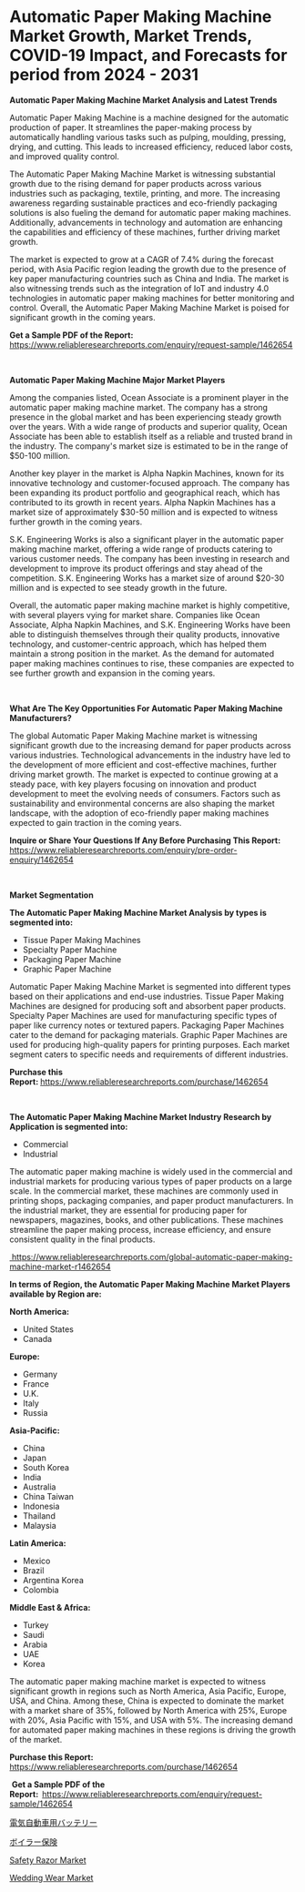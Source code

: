 <p><h1>Automatic Paper Making Machine Market Growth, Market Trends, COVID-19 Impact, and Forecasts for period from 2024 - 2031</h1></p><p><strong>Automatic Paper Making Machine Market Analysis and Latest Trends</strong></p>
<p><p>Automatic Paper Making Machine is a machine designed for the automatic production of paper. It streamlines the paper-making process by automatically handling various tasks such as pulping, moulding, pressing, drying, and cutting. This leads to increased efficiency, reduced labor costs, and improved quality control.</p><p>The Automatic Paper Making Machine Market is witnessing substantial growth due to the rising demand for paper products across various industries such as packaging, textile, printing, and more. The increasing awareness regarding sustainable practices and eco-friendly packaging solutions is also fueling the demand for automatic paper making machines. Additionally, advancements in technology and automation are enhancing the capabilities and efficiency of these machines, further driving market growth.</p><p>The market is expected to grow at a CAGR of 7.4% during the forecast period, with Asia Pacific region leading the growth due to the presence of key paper manufacturing countries such as China and India. The market is also witnessing trends such as the integration of IoT and industry 4.0 technologies in automatic paper making machines for better monitoring and control. Overall, the Automatic Paper Making Machine Market is poised for significant growth in the coming years.</p></p>
<p><strong>Get a Sample PDF of the Report:&nbsp;</strong> <a href="https://www.reliableresearchreports.com/enquiry/request-sample/1462654">https://www.reliableresearchreports.com/enquiry/request-sample/1462654</a></p>
<p>&nbsp;</p>
<p><strong>Automatic Paper Making Machine Major Market Players</strong></p>
<p><p>Among the companies listed, Ocean Associate is a prominent player in the automatic paper making machine market. The company has a strong presence in the global market and has been experiencing steady growth over the years. With a wide range of products and superior quality, Ocean Associate has been able to establish itself as a reliable and trusted brand in the industry. The company's market size is estimated to be in the range of $50-100 million.</p><p>Another key player in the market is Alpha Napkin Machines, known for its innovative technology and customer-focused approach. The company has been expanding its product portfolio and geographical reach, which has contributed to its growth in recent years. Alpha Napkin Machines has a market size of approximately $30-50 million and is expected to witness further growth in the coming years.</p><p>S.K. Engineering Works is also a significant player in the automatic paper making machine market, offering a wide range of products catering to various customer needs. The company has been investing in research and development to improve its product offerings and stay ahead of the competition. S.K. Engineering Works has a market size of around $20-30 million and is expected to see steady growth in the future.</p><p>Overall, the automatic paper making machine market is highly competitive, with several players vying for market share. Companies like Ocean Associate, Alpha Napkin Machines, and S.K. Engineering Works have been able to distinguish themselves through their quality products, innovative technology, and customer-centric approach, which has helped them maintain a strong position in the market. As the demand for automated paper making machines continues to rise, these companies are expected to see further growth and expansion in the coming years.</p></p>
<p>&nbsp;</p>
<p><strong>What Are The Key Opportunities For Automatic Paper Making Machine Manufacturers?</strong></p>
<p><p>The global Automatic Paper Making Machine market is witnessing significant growth due to the increasing demand for paper products across various industries. Technological advancements in the industry have led to the development of more efficient and cost-effective machines, further driving market growth. The market is expected to continue growing at a steady pace, with key players focusing on innovation and product development to meet the evolving needs of consumers. Factors such as sustainability and environmental concerns are also shaping the market landscape, with the adoption of eco-friendly paper making machines expected to gain traction in the coming years.</p></p>
<p><strong>Inquire or Share Your Questions If Any Before Purchasing This Report:</strong> <a href="https://www.reliableresearchreports.com/enquiry/pre-order-enquiry/1462654">https://www.reliableresearchreports.com/enquiry/pre-order-enquiry/1462654</a></p>
<p>&nbsp;</p>
<p><strong>Market Segmentation</strong></p>
<p><strong>The Automatic Paper Making Machine Market Analysis by types is segmented into:</strong></p>
<p><ul><li>Tissue Paper Making Machines</li><li>Specialty Paper Machine</li><li>Packaging Paper Machine</li><li>Graphic Paper Machine</li></ul></p>
<p><p>Automatic Paper Making Machine Market is segmented into different types based on their applications and end-use industries. Tissue Paper Making Machines are designed for producing soft and absorbent paper products. Specialty Paper Machines are used for manufacturing specific types of paper like currency notes or textured papers. Packaging Paper Machines cater to the demand for packaging materials. Graphic Paper Machines are used for producing high-quality papers for printing purposes. Each market segment caters to specific needs and requirements of different industries.</p></p>
<p><strong>Purchase this Report:&nbsp;</strong><a href="https://www.reliableresearchreports.com/purchase/1462654">https://www.reliableresearchreports.com/purchase/1462654</a></p>
<p>&nbsp;</p>
<p><strong>The Automatic Paper Making Machine Market Industry Research by Application is segmented into:</strong></p>
<p><ul><li>Commercial</li><li>Industrial</li></ul></p>
<p><p>The automatic paper making machine is widely used in the commercial and industrial markets for producing various types of paper products on a large scale. In the commercial market, these machines are commonly used in printing shops, packaging companies, and paper product manufacturers. In the industrial market, they are essential for producing paper for newspapers, magazines, books, and other publications. These machines streamline the paper making process, increase efficiency, and ensure consistent quality in the final products.</p></p>
<p><a href="https://www.reliableresearchreports.com/global-automatic-paper-making-machine-market-r1462654">&nbsp;https://www.reliableresearchreports.com/global-automatic-paper-making-machine-market-r1462654</a></p>
<p><strong>In terms of Region, the Automatic Paper Making Machine Market Players available by Region are:</strong></p>
<p>
    <p> <strong> North America: </strong>
        <ul>
            <li>United States</li>
            <li>Canada</li>
        </ul>
        </p> 
    <p> <strong> Europe: </strong>
        <ul>
            <li>Germany</li>
            <li>France</li>
            <li>U.K.</li>
            <li>Italy</li>
            <li>Russia</li>
        </ul>
        </p> 
    <p> <strong> Asia-Pacific: </strong>
        <ul>
            <li>China</li>
            <li>Japan</li>
            <li>South Korea</li>
            <li>India</li>
            <li>Australia</li>
            <li>China Taiwan</li>
            <li>Indonesia</li>
            <li>Thailand</li>
            <li>Malaysia</li>
        </ul>
        </p> 
    <p> <strong> Latin America: </strong>
        <ul>
            <li>Mexico</li>
            <li>Brazil</li>
            <li>Argentina Korea</li>
            <li>Colombia</li>
        </ul>
        </p> 
    <p> <strong> Middle East & Africa: </strong>
        <ul>
            <li>Turkey</li>
            <li>Saudi</li>
            <li>Arabia</li>
            <li>UAE</li>
            <li>Korea</li>
        </ul>
    </p>
    </p>
<p><p>The automatic paper making machine market is expected to witness significant growth in regions such as North America, Asia Pacific, Europe, USA, and China. Among these, China is expected to dominate the market with a market share of 35%, followed by North America with 25%, Europe with 20%, Asia Pacific with 15%, and USA with 5%. The increasing demand for automated paper making machines in these regions is driving the growth of the market.</p></p>
<p><strong>Purchase this Report: </strong><a href="https://www.reliableresearchreports.com/purchase/1462654">https://www.reliableresearchreports.com/purchase/1462654</a></p>
<p>&nbsp;<strong>Get a Sample PDF of the Report:&nbsp;&nbsp;</strong><a href="https://www.reliableresearchreports.com/enquiry/request-sample/1462654">https://www.reliableresearchreports.com/enquiry/request-sample/1462654</a></p>
<p><strong></strong></p>
<p><p><a href="https://medium.com/@oliveyew35/%E9%9B%BB%E5%8B%95%E8%BB%8A%E3%81%AE%E3%83%90%E3%83%83%E3%83%86%E3%83%AA%E3%83%BC%E3%83%9E%E3%83%BC%E3%82%B1%E3%83%83%E3%83%88-%E6%88%90%E5%8A%9F%E3%81%99%E3%82%8B%E3%83%93%E3%82%B8%E3%83%8D%E3%82%B9%E6%88%A6%E7%95%A5%E3%81%AE%E9%8D%B52031%E5%B9%B4%E3%81%BE%E3%81%A7%E3%81%AE%E4%BA%88%E6%B8%AC-2349cd1e40fb">電気自動車用バッテリー</a></p><p><a href="https://medium.com/@byroalenzuela76845/%E3%83%9C%E3%82%A4%E3%83%A9%E3%83%BC%E4%BF%9D%E9%99%BA%E5%B8%82%E5%A0%B4%E3%81%AE%E3%83%A1%E3%83%88%E3%83%AA%E3%82%AF%E3%82%B9%E3%82%92%E8%A7%A3%E8%AA%AD%E3%81%99%E3%82%8B-%E5%B8%82%E5%A0%B4%E3%82%B7%E3%82%A7%E3%82%A2-%E3%83%88%E3%83%AC%E3%83%B3%E3%83%89-%E6%88%90%E9%95%B7%E3%83%91%E3%82%BF%E3%83%BC%E3%83%B3-3ad0d5f6832e">ボイラー保険</a></p><p><a href="https://www.linkedin.com/pulse/safety-razor-market-size-outlook-forecast-2024-2031-research-agenda-y6clc?trackingId=A7vxaY%2F75Ojf67vJlmKSIw%3D%3D">Safety Razor Market</a></p><p><a href="https://www.linkedin.com/pulse/wedding-wear-market-trends-analysis-forecasted-period-vxn8c?trackingId=P2EfdZ9acooom87ZmHlZrA%3D%3D">Wedding Wear Market</a></p></p>